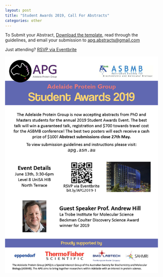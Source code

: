 ```yaml
---
layout: post
title: "Student Awards 2019, Call For Abstracts"
categories: other
---
```


To Submit your Abstract, [Download the template][1], read through the guidelines, 
and email your submission to [apg.abstracts@gmail.com](mailto:apg.abstracts@gmail.com)

Just attending? [RSVP via Eventbrite](https://www.eventbrite.com.au/e/apg-student-awards-2019-tickets-61204212447)

![](/assets/images/2019_sa_cfa.jpg)





[1]:/assets/docs/StudentAwardsTemplate.docx
